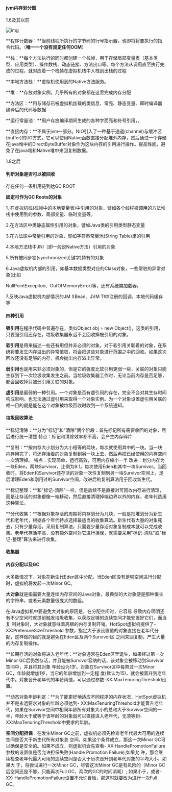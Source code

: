 #### **jvm内存划分图**

1.6及其以前

![img](https://img-blog.csdnimg.cn/img_convert/57245ed7e223b9ba6f86b3efe9e761a8.png)

**程序计数器：**当前线程所执行的字节码的行号指示器，也即将将要执行的指令代码。（**唯一一个没有规定任何OOM**）

**栈：**每个方法执行的同时都创建一个栈帧，用于存储局部变量表（基本类型、应用类型）、操作数栈、动态链接、方法出口等。每个方法从调用直至执行完成的过程，就对应着一个栈帧在虚拟机栈中入栈到出栈的过程

**本地方法栈：**虚拟机使用到的Native方法服务。

**堆：**存放对象实例，几乎所有的对象都在这里完成内存分配

**方法区：**用与储存已被虚拟机加载的类信息、常亮、静态变量、即时编译器编译后的代码等数据

**运行常量池：**用户存放编译期间生成的各种字面亮和符号引用，。

**直接内存：**不属于jvm一部分。NIO引入了一种基于通道(channel)与缓冲区(buffer)的I/O方式，它可以使用Native函数直接分配堆外内存，然后通过一个存储在java堆中的DirectByteBuffer对象作为这块内存的引用进行操作。提高性能，避免了在java堆和Native堆中来回复制数据。

1.8之后







#### **判断对象是否可以被回收**

存在任何一条引用链到达GC ROOT

**固定可作为GC Roots的对象**

1.·在虚拟机栈(栈帧中的本地变量表)中引用的对象，譬如各个线程被调用的方法堆栈中使用到的参数、局部变量、临时变量等。

2.在方法区中类静态属性引用的对象，譬如Java类的引用类型静态变量

3.在方法区中常量引用的对象，譬如字符串常量池(String Table)里的引用

4.本地方法栈中JNI（即一般说Native方法）引用的对象

5.所有被同步锁(synchronized关键字)持有的对象

6.Java虚拟机内部的引用，如基本数据类型对应的Class对象，一些常驻的异常对象(比如

NullPointExcepiton、OutOfMemoryError)等，还有系统类加载器。

7.反映Java虚拟机内部情况的JM XBean、JVM TI中注册的回调、本地代码缓存等





#### 四种引用

**强引用**在程序代码中普遍存在，类似Object obj = new Object()，这类的引用，只要强引用还存在，垃圾收集器永远不会回收掉被引用的对象。

**软引用**是用来描述一些还有用但并非必须的对象。对于软引用关联着的对象，在系统将要发生内存溢出的异常值钱，将会把这些对象进行范围之中的回收。如果这次回收还没有足够的内存，机会抛出内存溢出异常。

**弱引用**也是用来非必须对象的，但是它的强度比软引用更弱一些，关联的对象只能生存到下一次垃圾收集发生之前。当垃圾收集器工作时，无论当前内存是否足够，都会回收掉只被弱引用关联的对象。

**虚引用**是最弱的一种引用。一个对象是否有虚引用的存在，完全不会对其生存时间构成影响，也无法通过虚引用来取得一个对象实例。为一个对象设置虚引用关联的唯一目的就是能在这个对象被垃圾回收时收到一个系统通知。



#### 垃圾回收算法

**标记清除：**分为"标记"和"清除"俩个阶段：首先标记所有需要收回的对象，然后进行统一清楚
特点：标记和清除效率都不高，会产生内存碎片

**复制：**按内存大小划分为大小相等的两块，每次就使用其中的一块。当一块内存用完了，将还存活着的对象复制到另一块上去，然后再把已经使用的内存空间一次清理掉。
特点：实现简单，运行高效，可用内存缩小一半
改进：划分内存为一块Eden，两块Survivor，比例为8:1。每次使用Eden和其中一块Survivor。当回收时，将Eden和Survivor还存活的对象一次性复制到另一块Survivor空间上，足后清理Eden和刚用过的Survivor空间，改进后的复制算法用于回收新生代。

**标记整理：**和"标记-清除"一样，但是后续不是直接对可回收内存进行清理，而是让存活的对象都像一端移动，然后直接清理掉端边界以外的内存，老年代选用这种算法。

**分代收集：**根据对象存活的周期将内存划分为几块，一般是把堆划分为新生代和老年代，根据各个年代特点选择最适当的收集算法。新生代有大量的对象死去，只有少量存活，采用复制算法，只需要少量存活对象复制成本就可以完成收集。老年代存活率高、没有额外空间对它进行担保，就需要采用"标记-清除"或"标记-整理"算法来进行收集。



#### 收集器





#### 内存分配以及GC

大多数情况下，对象在新生代Eden区中分配。当Eden区没有足够空间进行分配时，虚拟机将发起一次Minor GC。

**大对象**就是指需要大量连续内存空间的Java对象，最典型的大对象便是那种很长的字符串，或者元素数量很庞大的数组。

在Java虚拟机中要避免大对象的原因是，在分配空间时，它容易 导致内存明明还有不少空间时就提前触发垃圾收集，以获取足够的连续空间才能安置好它们，而当复 制对象时，大对象就意味着高额的内存复制开销。HotSpot虚拟机提供了-XX:PretenureSizeThreshold 参数，指定大于该设置值的对象直接在老年代分配，这样做的目的就是避免在Eden区及两个Survivor区 之间来回复制，产生大量的内存复制操作。

**长期存活的对象将进入老年代：**对象通常在Eden区里诞生，如果经过第一次 Minor GC后仍然存活，并且能被Survivor容纳的话，该对象会被移动到Survivor空间中，并且将其对象 年龄设为1岁。对象在Survivor区中每熬过一次Minor GC，年龄就增加1岁，当它的年龄增加到一定程 度(默认为15)，就会被晋升到老年代中。对象晋升老年代的年龄阈值，可以通过参数-XX:MaxTenuringThreshold设置。

**动态对象年龄判定：**为了能更好地适应不同程序的内存状况，HotSpot虚拟机并不是永远要求对象的年龄必须达到- XX:MaxTenuringThreshold才能晋升老年代，如果在Survivor空间中相同年龄所有对象大小的总和大于Survivor空间的一半，年龄大于或等于该年龄的对象就可以直接进入老年代，无须等到-XX:MaxTenuringThreshold中要求的年龄。

**空间分配担保**：在发生Minor GC之前，虚拟机必须先检查老年代最大可用的连续空间是否大于新生代所有对象总 空间，如果这个条件成立，那这一次Minor GC可以确保是安全的。如果不成立，则虚拟机会先查看- XX:HandlePromotionFailure参数的设置值是否允许担保失败(Handle Promotion Failure);如果允 许，那会继续检查老年代最大可用的连续空间是否大于历次晋升到老年代对象的平均大小，如果大 于，将尝试进行一次Minor GC，尽管这次Minor GC是有风险的（Minor GC后空间还是不够，只能再次Full GC，两次的GC的时间消耗）; 如果小于，或者-XX: HandlePromotionFailure设置不允许冒险，那这时就要改为进行一次Full GC。